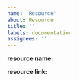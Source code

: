 ```yaml
---
name: 'Resource'
about: Resource
title: ''
labels: documentation
assignees: ''
---
```


**resource name:**

**resource link:**
